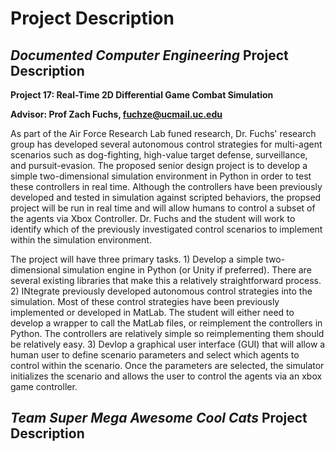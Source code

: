 # Project Description 

## *Documented Computer Engineering* Project Description


**Project 17: Real-Time 2D Differential Game Combat Simulation**


**Advisor: Prof Zach Fuchs, fuchze@ucmail.uc.edu**


  As part of the Air Force Research Lab funed research, Dr. Fuchs' research group has developed several autonomous control strategies for
  multi-agent scenarios such as dog-fighting, high-value target defense, surveillance, and pursuit-evasion. The proposed senior design project
  is to develop a simple two-dimensional simulation environment in Python in order to test these controllers in real time. Although the 
  controllers have been previously developed and tested in simulation against scripted behaviors, the propsed project will be run in real 
  time and will allow humans to control a subset of the agents via Xbox Controller. Dr. Fuchs and the student will work to identify which 
  of the previously investigated control scenarios to implement within the simulation environment.


  The project will have three primary tasks. 1) Develop a simple two-dimensional simulation engine in Python (or Unity if preferred). There
  are several existing libraries that make this a relatively straightforward process. 2) INtegrate previously developed autonomous control 
  strategies into the simulation. Most of these control strategies have been previously implemented or developed in MatLab. The student
  will either need to develop a wrapper to call the MatLab files, or reimplement the controllers in Python. The controllers are relatively
  simple so reimplementing them should be relatively easy. 3) Devlop a graphical user interface (GUI) that will allow a human user to define 
  scenario parameters and select which agents to control within the scenario. Once the parameters are selected, the simulator initializes
  the scenario and allows the user to control the agents via an xbox game controller.


## *Team Super Mega Awesome Cool Cats* Project Description



  
